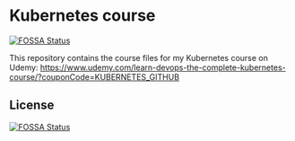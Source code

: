 # Kubernetes course
[![FOSSA Status](https://app.fossa.io/api/projects/git%2Bgithub.com%2Fgodeepakm%2Fkubernetes-course.svg?type=shield)](https://app.fossa.io/projects/git%2Bgithub.com%2Fgodeepakm%2Fkubernetes-course?ref=badge_shield)

This repository contains the course files for my Kubernetes course on Udemy: https://www.udemy.com/learn-devops-the-complete-kubernetes-course/?couponCode=KUBERNETES_GITHUB


## License
[![FOSSA Status](https://app.fossa.io/api/projects/git%2Bgithub.com%2Fgodeepakm%2Fkubernetes-course.svg?type=large)](https://app.fossa.io/projects/git%2Bgithub.com%2Fgodeepakm%2Fkubernetes-course?ref=badge_large)